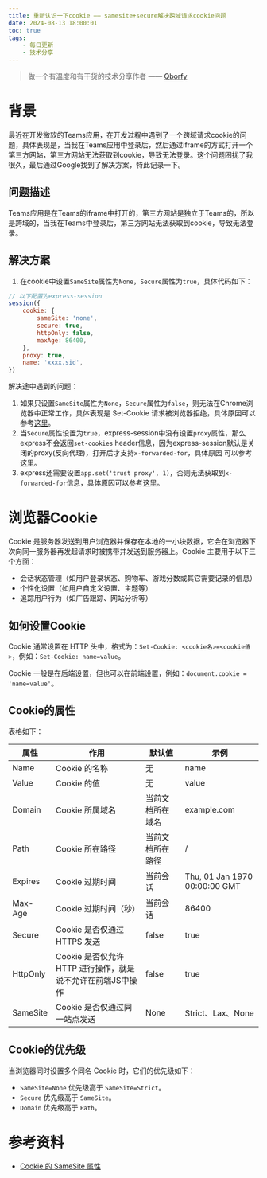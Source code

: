 ```yaml
---
title: 重新认识一下cookie —— samesite+secure解决跨域请求cookie问题
date: 2024-08-13 18:00:01
toc: true
tags:
    - 每日更新
    - 技术分享
---
```


> 做一个有温度和有干货的技术分享作者 —— [Qborfy](https://qborfy.com)

# 背景

最近在开发微软的Teams应用，在开发过程中遇到了一个跨域请求cookie的问题，具体表现是，当我在Teams应用中登录后，然后通过iframe的方式打开一个第三方网站，第三方网站无法获取到cookie，导致无法登录。这个问题困扰了我很久，最后通过Google找到了解决方案，特此记录一下。

<!-- more -->

## 问题描述

Teams应用是在Teams的iframe中打开的，第三方网站是独立于Teams的，所以是跨域的，当我在Teams中登录后，第三方网站无法获取到cookie，导致无法登录。

## 解决方案

1. 在cookie中设置`SameSite`属性为`None`，`Secure`属性为`true`，具体代码如下：
```js
// 以下配置为express-session
session({
    cookie: {
        sameSite: 'none',
        secure: true,
        httpOnly: false,
        maxAge: 86400,
    },
    proxy: true,
    name: 'xxxx.sid',
})
```

解决途中遇到的问题：

1. 如果只设置`SameSite`属性为`None`，`Secure`属性为`false`，则无法在Chrome浏览器中正常工作，具体表现是 Set-Cookie 请求被浏览器拒绝，具体原因可以参考[这里](https://www.chromium.org/updates/same-site/incompatible-clients)。
2. 当`Secure`属性设置为`true`，express-session中没有设置`proxy`属性，那么express不会返回`set-cookies` header信息，因为express-session默认是关闭的proxy(反向代理)，打开后才支持`x-forwarded-for`，具体原因 可以参考[这里](https://github.com/expressjs/session/issues/983)。
3. express还需要设置`app.set('trust proxy', 1)`，否则无法获取到`x-forwarded-for`信息，具体原因可以参考[这里](https://github.com/expressjs/session/issues/983)。

# 浏览器Cookie

Cookie 是服务器发送到用户浏览器并保存在本地的一小块数据，它会在浏览器下次向同一服务器再发起请求时被携带并发送到服务器上。Cookie 主要用于以下三个方面：

- 会话状态管理（如用户登录状态、购物车、游戏分数或其它需要记录的信息）
- 个性化设置（如用户自定义设置、主题等）
- 追踪用户行为（如广告跟踪、网站分析等）

## 如何设置Cookie

Cookie 通常设置在 HTTP 头中，格式为：`Set-Cookie: <cookie名>=<cookie值>`，例如：`Set-Cookie: name=value`。

Cookie 一般是在后端设置，但也可以在前端设置，例如：`document.cookie = 'name=value'`。

## Cookie的属性

表格如下：

| 属性 | 作用 | 默认值 | 示例 |
| --- | --- | --- | --- |
| Name | Cookie 的名称 | 无 | name |
| Value | Cookie 的值 | 无 | value |
| Domain | Cookie 所属域名 | 当前文档所在域名 | example.com |
| Path | Cookie 所在路径 | 当前文档所在路径 | / |
| Expires | Cookie 过期时间 | 当前会话 | Thu, 01 Jan 1970 00:00:00 GMT |
| Max-Age | Cookie 过期时间（秒） | 当前会话 | 86400 |
| Secure | Cookie 是否仅通过 HTTPS 发送 | false | true |
| HttpOnly | Cookie 是否仅允许 HTTP 进行操作，就是说不允许在前端JS中操作 | false | true |
| SameSite | Cookie 是否仅通过同一站点发送 | None | Strict、Lax、None |

## Cookie的优先级

当浏览器同时设置多个同名 Cookie 时，它们的优先级如下：

- `SameSite=None` 优先级高于 `SameSite=Strict`。
- `Secure` 优先级高于 `SameSite`。
- `Domain` 优先级高于 `Path`。

# 参考资料

- [Cookie 的 SameSite 属性](https://www.ruanyifeng.com/blog/2019/09/cookie-samesite.html)